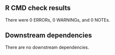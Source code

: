 ## R CMD check results
There were 0 ERRORs, 0 WARNINGs, and 0 NOTEs.

## Downstream dependencies
There are no downstream dependencies.
